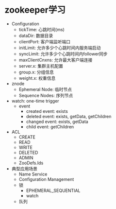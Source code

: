 # zookeeper学习
- Configuration
    - tickTime: 心跳时间(ms)
    - dataDir: 数据目录
    - clientPort: 客户端监听端口
    - initLimit: 允许多少个心跳时间内服务端启动
    - syncLimit: 允许多少个心跳时间内follower同步
    - maxClientCnxns: 允许最大客户端连接
    - server.x: 集群主机配置
    - group.x: 分组信息
    - weight.x: 权重信息
- znode
    - Ephemeral Node: 临时节点
    - Sequence Nodes: 序列节点
- watch: one-time trigger
    - event
        - created event: exists
        - deleted event: exists, getData, getChildren
        - changed event: exists, getData
        - child event: getChildren
- ACL
    - CREATE
    - READ
    - WRITE
    - DELETED
    - ADMIN
    - ZooDefs.Ids
- 典型应用场景
    - Name Service
    - Configuration Management
    - 锁
        - EPHEMERAL_SEQUENTIAL
        - watch
    - 队列